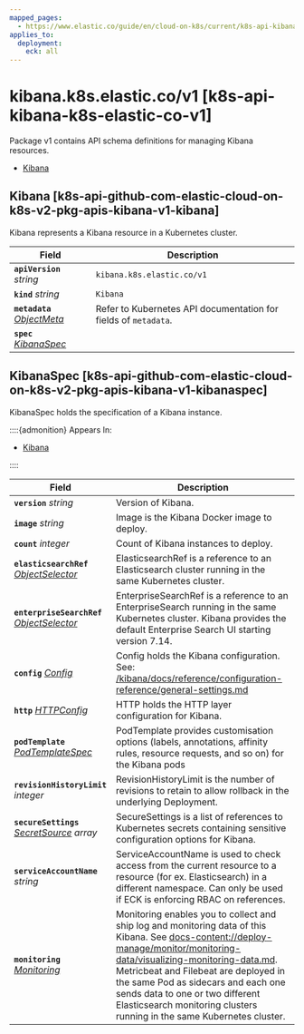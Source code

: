 ```yaml
---
mapped_pages:
  - https://www.elastic.co/guide/en/cloud-on-k8s/current/k8s-api-kibana-k8s-elastic-co-v1.html
applies_to:
  deployment:
    eck: all
---
```


# kibana.k8s.elastic.co/v1 [k8s-api-kibana-k8s-elastic-co-v1]

Package v1 contains API schema definitions for managing Kibana resources.

* [Kibana](k8s-api-kibana-k8s-elastic-co-v1.md#k8s-api-github-com-elastic-cloud-on-k8s-v2-pkg-apis-kibana-v1-kibana)

## Kibana [k8s-api-github-com-elastic-cloud-on-k8s-v2-pkg-apis-kibana-v1-kibana]

Kibana represents a Kibana resource in a Kubernetes cluster.

| Field | Description |
| --- | --- |
| **`apiVersion`** *string*<br> | `kibana.k8s.elastic.co/v1`<br> |
| **`kind`** *string*<br> | `Kibana`<br> |
| **`metadata`** *[ObjectMeta](https://kubernetes.io/docs/reference/generated/kubernetes-api/v1.32/#objectmeta-v1-meta)*<br> | Refer to Kubernetes API documentation for fields of `metadata`.<br> |
| **`spec`** *[KibanaSpec](k8s-api-kibana-k8s-elastic-co-v1.md#k8s-api-github-com-elastic-cloud-on-k8s-v2-pkg-apis-kibana-v1-kibanaspec)*<br> |  |


## KibanaSpec [k8s-api-github-com-elastic-cloud-on-k8s-v2-pkg-apis-kibana-v1-kibanaspec]

KibanaSpec holds the specification of a Kibana instance.

::::{admonition} Appears In:
* [Kibana](k8s-api-kibana-k8s-elastic-co-v1.md#k8s-api-github-com-elastic-cloud-on-k8s-v2-pkg-apis-kibana-v1-kibana)

::::


| Field | Description |
| --- | --- |
| **`version`** *string*<br> | Version of Kibana.<br> |
| **`image`** *string*<br> | Image is the Kibana Docker image to deploy.<br> |
| **`count`** *integer*<br> | Count of Kibana instances to deploy.<br> |
| **`elasticsearchRef`** *[ObjectSelector](k8s-api-common-k8s-elastic-co-v1.md#k8s-api-github-com-elastic-cloud-on-k8s-v2-pkg-apis-common-v1-objectselector)*<br> | ElasticsearchRef is a reference to an Elasticsearch cluster running in the same Kubernetes cluster.<br> |
| **`enterpriseSearchRef`** *[ObjectSelector](k8s-api-common-k8s-elastic-co-v1.md#k8s-api-github-com-elastic-cloud-on-k8s-v2-pkg-apis-common-v1-objectselector)*<br> | EnterpriseSearchRef is a reference to an EnterpriseSearch running in the same Kubernetes cluster. Kibana provides the default Enterprise Search UI starting version 7.14.<br> |
| **`config`** *[Config](k8s-api-common-k8s-elastic-co-v1.md#k8s-api-github-com-elastic-cloud-on-k8s-v2-pkg-apis-common-v1-config)*<br> | Config holds the Kibana configuration. See: [/kibana/docs/reference/configuration-reference/general-settings.md](kibana://reference/configuration-reference/general-settings.md)<br> |
| **`http`** *[HTTPConfig](k8s-api-common-k8s-elastic-co-v1.md#k8s-api-github-com-elastic-cloud-on-k8s-v2-pkg-apis-common-v1-httpconfig)*<br> | HTTP holds the HTTP layer configuration for Kibana.<br> |
| **`podTemplate`** *[PodTemplateSpec](https://kubernetes.io/docs/reference/generated/kubernetes-api/v1.32/#podtemplatespec-v1-core)*<br> | PodTemplate provides customisation options (labels, annotations, affinity rules, resource requests, and so on) for the Kibana pods<br> |
| **`revisionHistoryLimit`** *integer*<br> | RevisionHistoryLimit is the number of revisions to retain to allow rollback in the underlying Deployment.<br> |
| **`secureSettings`** *[SecretSource](k8s-api-common-k8s-elastic-co-v1.md#k8s-api-github-com-elastic-cloud-on-k8s-v2-pkg-apis-common-v1-secretsource) array*<br> | SecureSettings is a list of references to Kubernetes secrets containing sensitive configuration options for Kibana.<br> |
| **`serviceAccountName`** *string*<br> | ServiceAccountName is used to check access from the current resource to a resource (for ex. Elasticsearch) in a different namespace. Can only be used if ECK is enforcing RBAC on references.<br> |
| **`monitoring`** *[Monitoring](k8s-api-common-k8s-elastic-co-v1.md#k8s-api-github-com-elastic-cloud-on-k8s-v2-pkg-apis-common-v1-monitoring)*<br> | Monitoring enables you to collect and ship log and monitoring data of this Kibana. See [docs-content://deploy-manage/monitor/monitoring-data/visualizing-monitoring-data.md](docs-content://deploy-manage/monitor/monitoring-data/visualizing-monitoring-data.md). Metricbeat and Filebeat are deployed in the same Pod as sidecars and each one sends data to one or two different Elasticsearch monitoring clusters running in the same Kubernetes cluster.<br> |


